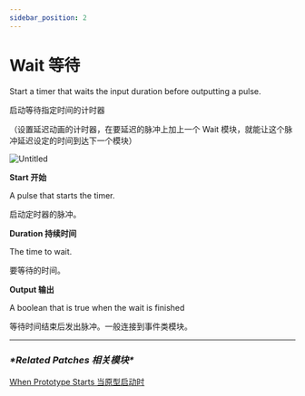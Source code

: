 ```yaml
---
sidebar_position: 2
---
```


# Wait 等待

Start a timer that waits the input duration before outputting a pulse.

启动等待指定时间的计时器

（设置延迟动画的计时器，在要延迟的脉冲上加上一个 Wait 模块，就能让这个脉冲延迟设定的时间到达下一个模块）

![Untitled](https://s3.us-west-2.amazonaws.com/secure.notion-static.com/7cfb782b-0aac-4c69-9a63-e06d76b94acd/Untitled.png?X-Amz-Algorithm=AWS4-HMAC-SHA256&X-Amz-Content-Sha256=UNSIGNED-PAYLOAD&X-Amz-Credential=AKIAT73L2G45EIPT3X45%2F20220602%2Fus-west-2%2Fs3%2Faws4_request&X-Amz-Date=20220602T182735Z&X-Amz-Expires=86400&X-Amz-Signature=cbe24b6cbd86cac079051636142bd7a86860771cf2db6cacd971396016a46713&X-Amz-SignedHeaders=host&response-content-disposition=filename%20%3D%22Untitled.png%22&x-id=GetObject)

**Start 开始**

A pulse that starts the timer.

启动定时器的脉冲。

**Duration 持续时间**

The time to wait.

要等待的时间。

**Output 输出**

A boolean that is true when the wait is finished

等待时间结束后发出脉冲。一般连接到事件类模块。

------

### ***\*Related Patches 相关模块\****

[When Prototype Starts 当原型启动时](https://www.notion.so/When-Prototype-Starts-12d376a890464eafb4479f301add9e73)
